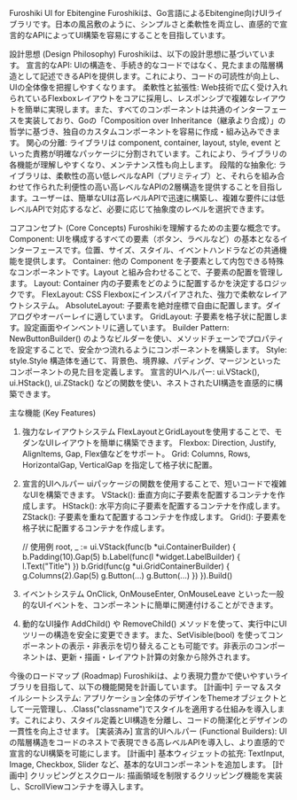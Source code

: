 Furoshiki UI for Ebitengine
Furoshikiは、Go言語によるEbitengine向けUIライブラリです。日本の風呂敷のように、シンプルさと柔軟性を両立し、直感的で宣言的なAPIによってUI構築を容易にすることを目指しています。

設計思想 (Design Philosophy)
Furoshikiは、以下の設計思想に基づいています。
    宣言的なAPI: UIの構造を、手続き的なコードではなく、見たままの階層構造として記述できるAPIを提供します。これにより、コードの可読性が向上し、UIの全体像を把握しやすくなります。
    柔軟性と拡張性: Web技術で広く受け入れられているFlexboxレイアウトをコアに採用し、レスポンシブで複雑なレイアウトを簡単に実現します。また、すべてのコンポーネントは共通のインターフェースを実装しており、Goの「Composition over Inheritance（継承より合成）」の哲学に基づき、独自のカスタムコンポーネントを容易に作成・組み込みできます。
    関心の分離: ライブラリは component, container, layout, style, event といった責務が明確なパッケージに分割されています。これにより、ライブラリの各機能が理解しやすくなり、メンテナンス性も向上します。
    段階的な抽象化: ライブラリは、柔軟性の高い低レベルなAPI（プリミティブ）と、それらを組み合わせて作られた利便性の高い高レベルなAPIの2層構造を提供することを目指します。ユーザーは、簡単なUIは高レベルAPIで迅速に構築し、複雑な要件には低レベルAPIで対応するなど、必要に応じて抽象度のレベルを選択できます。

コアコンセプト (Core Concepts)
Furoshikiを理解するための主要な概念です。
    Component: UIを構成するすべての要素（ボタン、ラベルなど）の基本となるインターフェースです。位置、サイズ、スタイル、イベントハンドラなどの共通機能を提供します。
    Container: 他の Component を子要素として内包できる特殊なコンポーネントです。Layout と組み合わせることで、子要素の配置を管理します。
    Layout: Container 内の子要素をどのように配置するかを決定するロジックです。
        FlexLayout: CSS Flexboxにインスパイアされた、強力で柔軟なレイアウトシステム。
        AbsoluteLayout: 子要素を絶対座標で自由に配置します。ダイアログやオーバーレイに適しています。
        GridLayout: 子要素を格子状に配置します。設定画面やインベントリに適しています。
    Builder Pattern: NewButtonBuilder() のようなビルダーを使い、メソッドチェーンでプロパティを設定することで、安全かつ流れるようにコンポーネントを構築します。
    Style: style.Style 構造体を通じて、背景色、境界線、パディング、マージンといったコンポーネントの見た目を定義します。
    宣言的UIヘルパー: ui.VStack(), ui.HStack(), ui.ZStack() などの関数を使い、ネストされたUI構造を直感的に構築できます。

主な機能 (Key Features)
1. 強力なレイアウトシステム
FlexLayoutとGridLayoutを使用することで、モダンなUIレイアウトを簡単に構築できます。
    Flexbox: Direction, Justify, AlignItems, Gap, Flex値などをサポート。
    Grid: Columns, Rows, HorizontalGap, VerticalGap を指定して格子状に配置。

2. 宣言的UIヘルパー
uiパッケージの関数を使用することで、短いコードで複雑なUIを構築できます。
    VStack(): 垂直方向に子要素を配置するコンテナを作成します。
    HStack(): 水平方向に子要素を配置するコンテナを作成します。
    ZStack(): 子要素を重ねて配置するコンテナを作成します。
    Grid(): 子要素を格子状に配置するコンテナを作成します。

    // 使用例
    root, _ := ui.VStack(func(b *ui.ContainerBuilder) {
        b.Padding(10).Gap(5)
        b.Label(func(l *widget.LabelBuilder) {
            l.Text("Title")
        })
        b.Grid(func(g *ui.GridContainerBuilder) {
            g.Columns(2).Gap(5)
            g.Button(...)
            g.Button(...)
        })
    }).Build()

3. イベントシステム
OnClick, OnMouseEnter, OnMouseLeave といった一般的なUIイベントを、コンポーネントに簡単に関連付けることができます。

4. 動的なUI操作
AddChild() や RemoveChild() メソッドを使って、実行中にUIツリーの構造を安全に変更できます。また、SetVisible(bool) を使ってコンポーネントの表示・非表示を切り替えることも可能です。非表示のコンポーネントは、更新・描画・レイアウト計算の対象から除外されます。

今後のロードマップ (Roadmap)
Furoshikiは、より表現力豊かで使いやすいライブラリを目指して、以下の機能開発を計画しています。
    [計画中] テーマ＆スタイルシートシステム: アプリケーション全体のデザインをThemeオブジェクトとして一元管理し、.Class("classname")でスタイルを適用する仕組みを導入します。これにより、スタイル定義とUI構造を分離し、コードの簡潔化とデザインの一貫性を向上させます。
    [実装済み] 宣言的UIヘルパー (Functional Builders): UIの階層構造をコードのネストで表現できる高レベルAPIを導入し、より直感的で宣言的なUI構築を可能にします。
    [計画中] 基本ウィジェットの拡充: TextInput, Image, Checkbox, Slider など、基本的なUIコンポーネントを追加します。
    [計画中] クリッピングとスクロール: 描画領域を制限するクリッピング機能を実装し、ScrollViewコンテナを導入します。